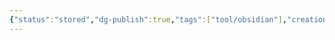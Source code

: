 ```yaml
---
{"status":"stored","dg-publish":true,"tags":["tool/obsidian"],"creation_date":"2024-05-03 20:12","url":"https://tfthacker.com/BRAT","definition":"The Beta Reviewers Auto-update Tool or BRAT for short is a plugin that makes it easier for you to assist other developers with reviewing and testing their plugins and themes.","permalink":"/tools/brat/","dgPassFrontmatter":true}
---
```




